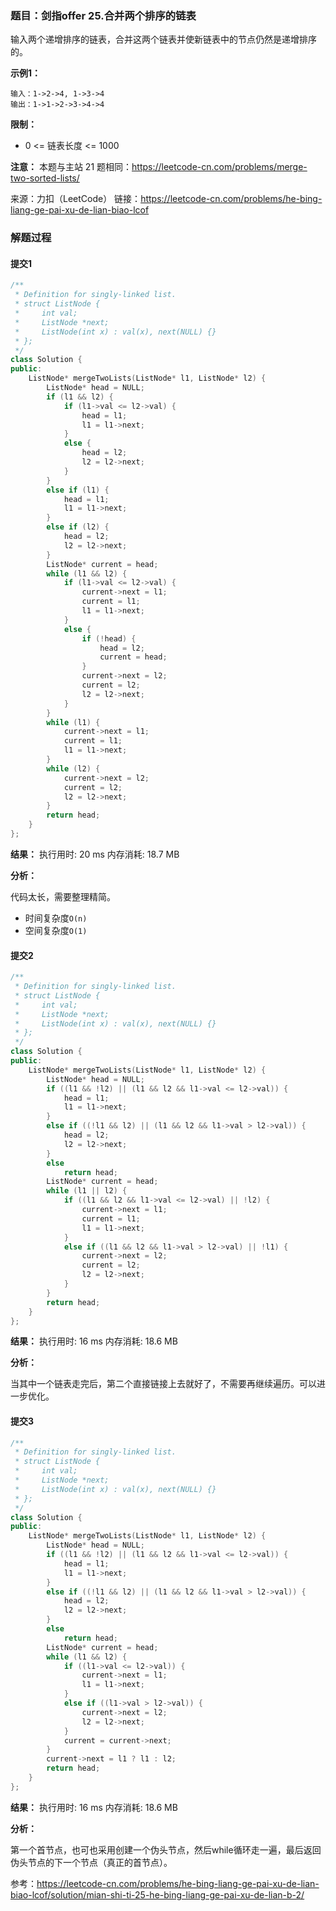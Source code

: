 ### 题目：剑指offer 25.合并两个排序的链表
输入两个递增排序的链表，合并这两个链表并使新链表中的节点仍然是递增排序的。

**示例1：**
```
输入：1->2->4, 1->3->4
输出：1->1->2->3->4->4
```
**限制：**
- 0 <= 链表长度 <= 1000

**注意：** 本题与主站 21 题相同：https://leetcode-cn.com/problems/merge-two-sorted-lists/

来源：力扣（LeetCode）
链接：https://leetcode-cn.com/problems/he-bing-liang-ge-pai-xu-de-lian-biao-lcof

### 解题过程
#### 提交1
```C++
/**
 * Definition for singly-linked list.
 * struct ListNode {
 *     int val;
 *     ListNode *next;
 *     ListNode(int x) : val(x), next(NULL) {}
 * };
 */
class Solution {
public:
    ListNode* mergeTwoLists(ListNode* l1, ListNode* l2) {
        ListNode* head = NULL;
        if (l1 && l2) {
            if (l1->val <= l2->val) {
                head = l1;
                l1 = l1->next;
            }
            else {
                head = l2;
                l2 = l2->next;
            }
        }
        else if (l1) {
            head = l1;
            l1 = l1->next;
        }
        else if (l2) {
            head = l2;
            l2 = l2->next;
        }
        ListNode* current = head;
        while (l1 && l2) {
            if (l1->val <= l2->val) {
                current->next = l1;
                current = l1;
                l1 = l1->next;
            }
            else {
                if (!head) {
                    head = l2;
                    current = head;
                }
                current->next = l2;
                current = l2;
                l2 = l2->next;
            } 
        }
        while (l1) {
            current->next = l1;
            current = l1;
            l1 = l1->next;
        }
        while (l2) {
            current->next = l2;
            current = l2;
            l2 = l2->next;
        }
        return head;
    }
};
```
**结果：** 执行用时: 20 ms       内存消耗: 18.7 MB

**分析：**

代码太长，需要整理精简。

- 时间复杂度`O(n)`
- 空间复杂度`O(1)`

#### 提交2
```C++
/**
 * Definition for singly-linked list.
 * struct ListNode {
 *     int val;
 *     ListNode *next;
 *     ListNode(int x) : val(x), next(NULL) {}
 * };
 */
class Solution {
public:
    ListNode* mergeTwoLists(ListNode* l1, ListNode* l2) {
        ListNode* head = NULL;
        if ((l1 && !l2) || (l1 && l2 && l1->val <= l2->val)) {
            head = l1;
            l1 = l1->next;
        }
        else if ((!l1 && l2) || (l1 && l2 && l1->val > l2->val)) {
            head = l2;
            l2 = l2->next;
        }
        else
            return head;
        ListNode* current = head;
        while (l1 || l2) {
            if ((l1 && l2 && l1->val <= l2->val) || !l2) {
                current->next = l1;
                current = l1;
                l1 = l1->next;
            }
            else if ((l1 && l2 && l1->val > l2->val) || !l1) {
                current->next = l2;
                current = l2;
                l2 = l2->next;
            }
        }
        return head;
    }
};
```
**结果：** 执行用时: 16 ms       内存消耗: 18.6 MB

**分析：**

当其中一个链表走完后，第二个直接链接上去就好了，不需要再继续遍历。可以进一步优化。

#### 提交3
```C++
/**
 * Definition for singly-linked list.
 * struct ListNode {
 *     int val;
 *     ListNode *next;
 *     ListNode(int x) : val(x), next(NULL) {}
 * };
 */
class Solution {
public:
    ListNode* mergeTwoLists(ListNode* l1, ListNode* l2) {
        ListNode* head = NULL;
        if ((l1 && !l2) || (l1 && l2 && l1->val <= l2->val)) {
            head = l1;
            l1 = l1->next;
        }
        else if ((!l1 && l2) || (l1 && l2 && l1->val > l2->val)) {
            head = l2;
            l2 = l2->next;
        }
        else
            return head;
        ListNode* current = head;
        while (l1 && l2) {
            if ((l1->val <= l2->val)) {
                current->next = l1;
                l1 = l1->next;
            }
            else if ((l1->val > l2->val)) {
                current->next = l2;
                l2 = l2->next;
            }
            current = current->next;
        }
        current->next = l1 ? l1 : l2;
        return head;
    }
};
```
**结果：** 执行用时: 16 ms       内存消耗: 18.6 MB

**分析：**

第一个首节点，也可也采用创建一个伪头节点，然后while循环走一遍，最后返回伪头节点的下一个节点（真正的首节点）。

参考：https://leetcode-cn.com/problems/he-bing-liang-ge-pai-xu-de-lian-biao-lcof/solution/mian-shi-ti-25-he-bing-liang-ge-pai-xu-de-lian-b-2/
